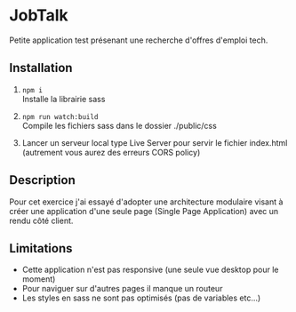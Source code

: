 # JobTalk
Petite application test présenant une recherche d'offres d'emploi tech.

## Installation

1. `npm i` </br>
Installe la librairie sass

2. `npm run watch:build` </br>
Compile les fichiers sass dans le dossier ./public/css

3. Lancer un serveur local type Live Server pour servir le fichier index.html (autrement vous aurez des erreurs CORS policy)

## Description

Pour cet exercice j'ai essayé d'adopter une architecture modulaire visant à créer une application d'une seule page (Single Page Application) avec un rendu côté client.

## Limitations

* Cette application n'est pas responsive (une seule vue desktop pour le moment)
* Pour naviguer sur d'autres pages il manque un routeur
* Les styles en sass ne sont pas optimisés (pas de variables etc...)

